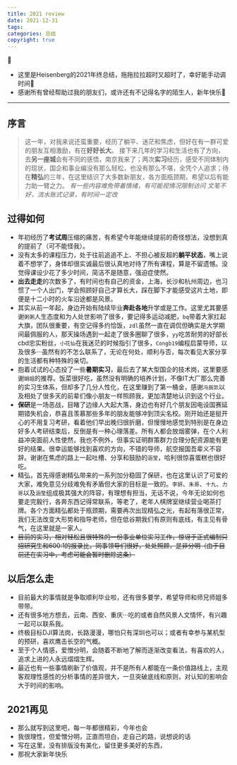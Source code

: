 ```yaml
---
title: 2021 review
date: 2021-12-31
tags: 
categories: 总结
copyright: true
---
```


:pushpin:

- 这里是Heisenberg的2021年终总结，拖拖拉拉超时又超时了，幸好能手动调时间:dash:
- 感谢所有曾经帮助过我的朋友们，或许还有不记得名字的陌生人，新年快乐:tiger2:
<!--more-->

----------

## 序言 ##

> 这一年，对我来说还蛮重要，经历了躺平、迷茫和焦虑，但好在有一群可爱的朋友互相激励，有在**好好长大**。
> 接下来几年的学习和生活也有了方向，去**另一座城**会有不同的感悟，南京我来了；两次**实习**经历，感受不同体制内的现状，国企和事业编没有那么轻松，也没有那么不堪，全凭个人追求；待在**精弘**的三年，在这里结识了大多数新朋友，各方面瓶颈期，希望以后有能力助一臂之力。
> *有一些内容难免带着情绪，有可能视情况限制访问*
> *文笔不好，流水账式记录，有时间一定改*

## 过得如何 ##

- 年初经历了**考试周**压缩的痛苦，有希望今年能继续提前的奇怪想法，没想到真的提前了（可不能怪我）。
- 没有太多的课程压力，处于往前追追不上、不担心被反超的**躺平状态**，嘴上说着不想学了，身体却很实诚最后很认真地对待了所有课程，算是不留遗憾。没觉得课设少花了多少时间，简洁不是随意，强迫症使然。
- **出去走走**的次数多了，有时间也有自己的资金，上海，长沙和杭州周边，也习惯了一个人出门，学会照顾好自己才算长大，踩在脚下才能感受这片土地，即便是十二小时的火车沿途都是风景。
- 其实从前一年起，身边开始有陆续毕业**奔赴各地**升学或是工作。这里尤其要感谢`粥粥`人生态度和为人处世影响了很多，要记得多运动减肥，`bq`带着大家扛起大旗，团队很重要，有空记得多约恰饭，`zdl`虽然一直在调侃但确实是大学期间最佩服的人，那天操场遇到一起走了很多圈聊了很多，`yy`吃苦耐劳的好部长cbd忠实粉丝，`小花仙`在我迷茫的时候指引了很多，`Congb19`编程启蒙导师，以及很多···虽然有的不怎么联系了，无论在何处，顺利与否，每次看见大家分享的生活都有种特殊的亲切。
- 抱着试试的心态投了一些**暑期实习**，最后去了某大型国企的技术岗，这里要感谢`娟姐`的推荐。饭菜很好吃，虽然没有明确的培养计划，不像IT大厂那么完善的实习生体系，但却多了几分人性化，在这里赚到了第一桶金，感谢`冯辰凯`以及相处了很多天的前辈们像小朋友一样照顾我，更加清楚地认识到这个行业。
- **保研**是一场恶战，目睹了边缘人大起大落，身边也有好几个朋友因电设国赛延期错失机会，恭喜且羡慕那些多年的朋友能够冲到顶尖名校。刚开始还是挺开心的不用复习考研，看着他们早出晚归很折磨，但慢慢地感觉到特别是在身边好多人考研结束后，反倒是有一种心理落差。所有人都会放烟雾弹，在个人利益冲突面前人性使然，我也不例外，但事实证明群策群力合理分配资源能有更好的结果。很幸运能够找到喜欢的方向，不错的导师，航空报国吾辈义不容辞。谢谢在焦虑的路上一起吐槽、分享和鼓励的`涵莹`，哈利很惊喜蛋糕也很好吃。
- 精弘，首先得感谢精弘带来的一系列加分稳固了保研，也在这里认识了可爱的大家，难免意见分歧难免有矛盾但大家的目标是一致的。`李妍`、`朱哥`、`十九`、`力哥`以及`涵莹`组成极其强大的阵容，有理想有担当，无话不说，今年无论如何也要走完毅行，各奔东西记得常联系，等老了，老年人棋牌室继续营业喝茶打牌。各个方面精弘都处于瓶颈期，需要再次出现精弘之光，有起有落很正常，我们无法改变大形势和指导老师，但在低谷期我们有原则有底线，有主见有骨气，在这里就是一家人。
- ~~目前的实习，相对轻松且很特殊的一份事业单位实习工作，惊讶于正式编制只招研究生和600:1的报录比，同事领导们很好，处处照顾，是非分明（由于目前还在实习中，考虑可能会暂时删除这条）~~

## 以后怎么走 ##

- 目前最大的事情就是争取顺利毕业啦，还有很多要学，希望导师和师兄师姐多带带。
- 还有很多地方想去，云南、西安、重庆···吃的或者自然风景人文情怀，有兴趣一起可以联系我。
- 终极目标DJI算法岗，长路漫漫，哪怕只有深圳也可以；或者有幸参与某机型的预研，喜欢鹰击长空的气概。
- 至于个人情感，爱憎分明，会随着不断地了解而逐渐改变看法，有喜欢的人，追求上进的人永远熠熠生辉。
- 最近也有一些事情刷新了价值观，并不是所有人都能在一条价值路线上，主观客观理性感性的分析事情的差异很大，一旦突破底线和原则，对认知的影响会大于时间的影响。

## 2021再见 ##

- 那么就写到这里吧，每一年都很精彩，今年也会
- 我很理性，但爱憎分明，正直而坦白，走自己的路，说想说的话
- 写在这里，没有排版没有美化，留住更多美好的东西，
- 那祝大家新年快乐
